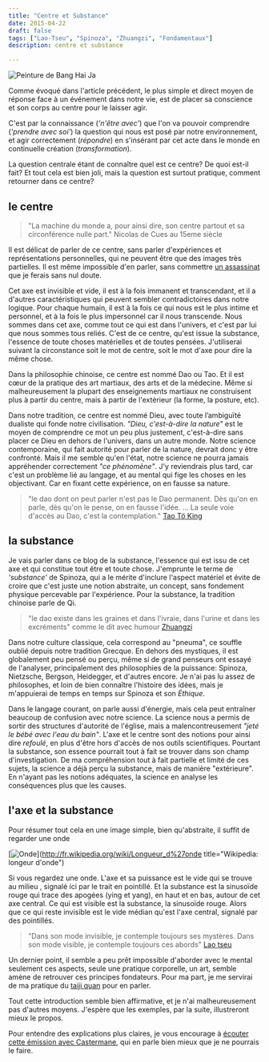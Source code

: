 ```yaml
---
title: "Centre et Substance"
date: 2015-04-22
draft: false
tags: ["Lao-Tseu", "Spinoza", "Zhuangzi", "Fondamentaux"]
description: centre et substance

---
```


![Peinture de Bang Hai Ja](/img/le-centre.jpg)

Comme évoqué dans l'article précédent, le plus simple et direct moyen de réponse face à un événement dans notre vie, est de placer sa conscience et son corps au centre pour le laisser agir.
<!--more-->

C'est par la connaissance (*'n'être avec'*) que l'on va pouvoir comprendre (*'prendre avec soi'*) la question qui nous est posé par notre environnement, et agir correctement (*répondre*) en s'insérant par cet acte dans le monde en continuelle création (*transformation*).

La question centrale étant de connaître quel est ce centre? De quoi est-il fait? Et tout cela est bien joli, mais la question est surtout pratique, comment retourner dans ce centre?

## le centre

> "La machine du monde a, pour ainsi dire, son centre partout et sa circonférence nulle part." Nicolas de Cues au 15eme siècle

Il est délicat de parler de ce centre, sans parler d'expériences et représentations personnelles, qui ne peuvent être que des images très partielles. Il est même impossible d'en parler, sans commettre [un assassinat][1] que je ferais sans nul doute.

Cet axe est invisible et vide, il est à la fois immanent et transcendant, et il a d'autres caractéristiques qui peuvent sembler contradictoires dans notre logique. Pour chaque humain, il est à la fois ce qui nous est le plus intime et personnel, et à la fois le plus impersonnel car il nous transcende. Nous sommes dans cet axe, comme tout ce qui est dans l'univers, et c'est par lui que nous sommes tous reliés. C'est de ce centre, qu'est issue la substance, l'essence de toute choses matérielles et de toutes pensées. J'utiliserai suivant la circonstance soit le mot de centre, soit le mot d'axe pour dire la même chose.

Dans la philosophie chinoise, ce centre est nommé Dao ou Tao. Et il est cœur de la pratique des art martiaux, des arts et de la médecine. Même si malheureusement la plupart des enseignements martiaux ne construisent plus à partir du centre, mais à partir de l'extérieur (la forme, la posture, etc).

Dans notre tradition, ce centre est nommé Dieu, avec toute l’ambiguïté dualiste qui fonde notre civilisation. *"Dieu, c'est-à-dire la nature"* est le moyen de comprendre ce mot un peu plus justement, c'est-à-dire sans placer ce Dieu en dehors de l'univers, dans un autre monde. Notre science contemporaine, qui fait autorité pour parler de la nature, devrait donc y être confronté. Mais il me semble qu'en l'état, notre science ne pourra jamais appréhender correctement *"ce phénomène"*. J'y reviendrais plus tard, car c'est un problème lié au langage, et au mental qui fige les choses en les objectivant. Car en fixant cette expérience, on en fausse sa nature.

> "le dao dont on peut parler n'est pas le Dao permanent. Dès qu'on en parle, dès qu'on le pense, on en fausse l'idée. ... La seule voie d'accès au Dao, c'est la contemplation." [Tao Tö King][2]

## la substance

Je vais parler dans ce blog de la substance, l'essence qui est issu de cet axe et qui constitue tout être et toute chose. J'emprunte le terme de *'substance'* de Spinoza, qui a le mérite d'inclure l'aspect matériel et évite de croire que c'est juste une notion abstraite, un concept, sans fondement physique percevable par l'expérience. Pour la substance, la tradition chinoise parle de Qi.

> "le dao existe dans les graines et dans l'ivraie, dans l'urine et dans les excréments" comme le dit avec humour [Zhuangzi][3]

Dans notre culture classique, cela correspond au "pneuma", ce souffle oublié depuis notre tradition Grecque. En dehors des mystiques, il est globalement peu pensé ou perçu, même si de grand penseurs ont essayé de l'analyser, principalement des philosophies de la puissance: Spinoza, Nietzsche, Bergson, Heidegger, et d'autres encore. Je n'ai pas lu assez de philosophes, et loin de bien connaître l'histoire des idées, mais je m'appuierai de temps en temps sur Spinoza et son *Éthique*.

Dans le langage courant, on parle aussi d'énergie, mais cela peut entraîner beaucoup de confusion avec notre science. La science nous a permis de sortir des structures d'autorité de l'église, mais a malencontreusement *"jeté le bébé avec l'eau du bain"*. L'axe et le centre sont des notions pour ainsi dire *refoulé*, en plus d'être hors d'accès de nos outils scientifiques. Pourtant la substance, son essence pourrait tout à fait se trouver dans son champ d'investigation. De ma compréhension tout à fait partielle et limité de ces sujets, la science a déjà perçu la substance, mais de manière "extérieure". En n'ayant pas les notions adéquates, la science en analyse les conséquences plus que les causes.

## l'axe et la substance

Pour résumer tout cela en une image simple, bien qu'abstraite, il suffit de regarder une onde

[![Onde](http://upload.wikimedia.org/wikipedia/commons/c/c5/Longueur_d%27onde.png)](http://fr.wikipedia.org/wiki/Longueur_d%27onde title="Wikipedia: longeur d'onde")

Si vous regardez une onde. L'axe et sa puissance est le vide qui se trouve au milieu , signalé ici par le trait en pointillé. Et la substance est la sinusoïde rouge qui trace des apogées (ying et yang), en haut et en bas, autour de cet axe central. Ce qui est visible est la substance, la sinusoïde rouge. Alors que ce qui reste invisible est le vide médian qu'est l'axe central, signalé par des pointillés.

> "Dans son mode invisible, je contemple toujours ses mystères. Dans son mode visible, je contemple toujours ces abords" [Lao tseu][4]

Un dernier point, il semble a peu prêt impossible d'aborder avec le mental seulement ces aspects, seule une pratique corporelle, un art, semble amène de retrouver ces principes fondateurs. Pour ma part, je me servirai de ma pratique du [taiji quan][5] pour en parler.

Tout cette introduction semble bien affirmative, et je n'ai malheureusement pas d'autres moyens. J'espère que les exemples, par la suite, illustreront mieux le propos.

Pour entendre des explications plus claires, je vous encourage à [écouter cette émission avec Castermane][6], qui en parle bien mieux que je ne pourrais le faire.

 [1]: /posts/intention/
 [2]: http://fr.wikipedia.org/wiki/Tao_T%C3%B6_King
 [3]: http://fr.wikipedia.org/wiki/Tchouang-tseu
 [4]: http://fr.wikipedia.org/wiki/Lao_Tseu
 [5]: http://fr.wikipedia.org/wiki/Tai-chi-chuan
 [6]: http://www.franceculture.fr/emission-les-racines-du-ciel-l-exercice-de-la-sagesse-avec-jacques-castermane-2015-04-19